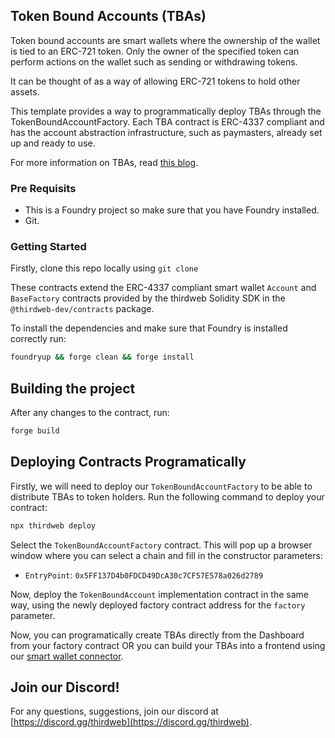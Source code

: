 
## Token Bound Accounts (TBAs)
Token bound accounts are smart wallets where the ownership of the wallet is tied to an ERC-721 token. 
Only the owner of the specified token can perform actions on the wallet such as sending or withdrawing tokens.

It can be thought of as a way of allowing ERC-721 tokens to hold other assets.

This template provides a way to programmatically deploy TBAs through the TokenBoundAccountFactory. Each TBA contract is ERC-4337 compliant and has the account abstraction infrastructure, such as paymasters, already set up and ready to use.

For more information on TBAs, read [this blog](https://blog.thirdweb.com/erc-6551-token-bound-accounts/).
### Pre Requisits
- This is a Foundry project so make sure that you have Foundry installed.
- Git.

### Getting Started

Firstly, clone this repo locally using `git clone`

These contracts extend the ERC-4337 compliant smart wallet `Account` and `BaseFactory` contracts provided by the thirdweb Solidity SDK in the `@thirdweb-dev/contracts` package.

To install the dependencies and make sure that Foundry is installed correctly run:

```bash
foundryup && forge clean && forge install
```

## Building the project

After any changes to the contract, run:

```bash
forge build
```

## Deploying Contracts Programatically 

Firstly, we will need to deploy our `TokenBoundAccountFactory` to be able to distribute TBAs to token holders. Run the following command to deploy your contract:

```bash
npx thirdweb deploy
```

Select the `TokenBoundAccountFactory` contract. This will pop up a browser window where you can select a chain and fill in the constructor parameters:

- `EntryPoint`: `0x5FF137D4b0FDCD49DcA30c7CF57E578a026d2789`

Now, deploy the `TokenBoundAccount` implementation contract in the same way, using the newly deployed factory contract address for the `factory` parameter.

Now, you can programatically create TBAs directly from the Dashboard from your factory contract OR you can build
your TBAs into a frontend using our [smart wallet connector](https://portal.thirdweb.com/wallet/smart-wallet#optional-properties).

## Join our Discord!

For any questions, suggestions, join our discord at [https://discord.gg/thirdweb](https://discord.gg/thirdweb).
